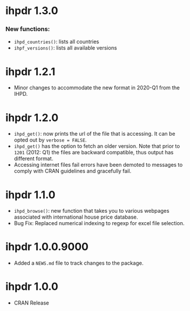 # ihpdr 1.3.0

### New functions:
* `ihpd_countries()`: lists all countries
* `ihpf_versions()`: lists all available versions

# ihpdr 1.2.1

* Minor changes to accommodate the new format in 2020-Q1 from the IHPD.

# ihpdr 1.2.0

* `ihpd_get()`: now prints the url of the file that is accessing. It can be opted 
out by `verbose = FALSE`.
* `ihpd_get()` has the option to fetch an older version. Note that prior to 
`1201` (2012: Q1) the files are backward compatible, thus output has different format.
* Accessing internet files fail errors have been demoted to messages to comply with
CRAN guidelines and gracefully fail.


# ihpdr 1.1.0

* `ihpd_browse()`: new function that takes you to various webpages associated with international house price database.
* Bug Fix: Replaced numerical indexing to regexp for excel file selection.

# ihpdr 1.0.0.9000

* Added a `NEWS.md` file to track changes to the package.

# ihpdr 1.0.0

* CRAN Release
